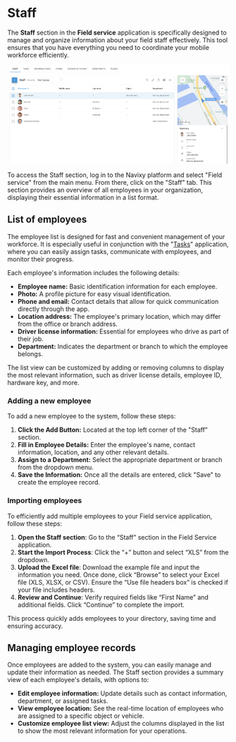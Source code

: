 # Staff

The **Staff** section in the **Field service** application is specifically designed to manage and organize information about your field staff effectively. This tool ensures that you have everything you need to coordinate your mobile workforce efficiently.

![image-20240816-171918.png](attachments/image-20240816-171918.png)

To access the Staff section, log in to the Navixy platform and select "Field service" from the main menu. From there, click on the "Staff" tab. This section provides an overview of all employees in your organization, displaying their essential information in a list format.

## List of employees

The employee list is designed for fast and convenient management of your workforce. It is especially useful in conjunction with the "[Tasks](tasks.md)" application, where you can easily assign tasks, communicate with employees, and monitor their progress.

Each employee's information includes the following details:

* **Employee name:** Basic identification information for each employee.
* **Photo:** A profile picture for easy visual identification.
* **Phone and email:** Contact details that allow for quick communication directly through the app.
* **Location address:** The employee's primary location, which may differ from the office or branch address.
* **Driver license information:** Essential for employees who drive as part of their job.
* **Department:** Indicates the department or branch to which the employee belongs.

The list view can be customized by adding or removing columns to display the most relevant information, such as driver license details, employee ID, hardware key, and more.

### Adding a new employee

To add a new employee to the system, follow these steps:

1. **Click the Add Button:** Located at the top left corner of the "Staff" section.
2. **Fill in Employee Details:** Enter the employee's name, contact information, location, and any other relevant details.
3. **Assign to a Department:** Select the appropriate department or branch from the dropdown menu.
4. **Save the Information:** Once all the details are entered, click "Save" to create the employee record.

### Importing employees

To efficiently add multiple employees to your Field service application, follow these steps:

1. **Open the Staff section**: Go to the “Staff” section in the Field Service application.
2. **Start the Import Process**: Click the “+” button and select “XLS” from the dropdown.
3. **Upload the Excel file**: Download the example file and input the information you need. Once done, click “Browse” to select your Excel file (XLS, XLSX, or CSV). Ensure the “Use file headers box” is checked if your file includes headers.
4. **Review and Continue**: Verify required fields like “First Name” and additional fields. Click “Continue” to complete the import.

This process quickly adds employees to your directory, saving time and ensuring accuracy.

## Managing employee records

Once employees are added to the system, you can easily manage and update their information as needed. The Staff section provides a summary view of each employee's details, with options to:

* **Edit employee information:** Update details such as contact information, department, or assigned tasks.
* **View employee location:** See the real-time location of employees who are assigned to a specific object or vehicle.
* **Customize employee list view:** Adjust the columns displayed in the list to show the most relevant information for your operations.
